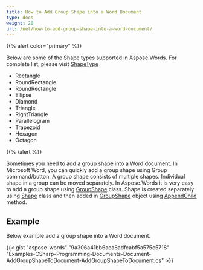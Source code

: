 ```yaml
---
title: How to Add Group Shape into a Word Document
type: docs
weight: 20
url: /net/how-to-add-group-shape-into-a-word-document/
---
```


{{% alert color="primary" %}} 

Below are some of the Shape types supported in Aspose.Words. For complete list, please visit [ShapeType](http://www.aspose.com/docs/display/wordsnet/Aspose.Words.Drawing.ShapeType+Enumeration)

- Rectangle
- RoundRectangle
- RoundRectangle
- Ellipse
- Diamond
- Triangle
- RightTriangle
- Parallelogram
- Trapezoid
- Hexagon
- Octagon

{{% /alert %}} 

Sometimes you need to add a group shape into a Word document. In Microsoft Word, you can quickly add a group shape using Group command/button. A group shape consists of multiple shapes. Individual shape in a group can be moved separately. In Aspose.Words it is very easy to add a group shape using [GroupShape](http://www.aspose.com/docs/display/wordsnet/Aspose.Words.Drawing.GroupShape+Class) class. Shape is created separately using [Shape](http://www.aspose.com/docs/display/wordsnet/Aspose.Words.Drawing.Shape+Class) class and then added in [GroupShape](http://www.aspose.com/docs/display/wordsnet/Aspose.Words.Drawing.GroupShape+Class) object using [AppendChild](http://www.aspose.com/docs/display/wordsnet/Aspose.Words.Drawing.GroupShape.AppendChild+Method) method.
## **Example**
Below example add a group shape into a Word document.

{{< gist "aspose-words" "9a306a41bb6aea8adfcabf5a575c5718" "Examples-CSharp-Programming-Documents-Document-AddGroupShapeToDocument-AddGroupShapeToDocument.cs" >}}
